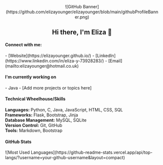 
<div align="center"> 
![GitHub Banner](https://github.com/elizayounger/elizayounger/blob/main/githubProfileBanner.png)

## Hi there, I'm Eliza 👋 
</div>

<h4> Connect with me: </h4>
- [Website](https://elizayounger.github.io/)
- [LinkedIn](https://www.linkedin.com/in/eliza-y-73928283/)
- [Email](mailto:elizayounger@hotmail.co.uk)

<h4> I'm currently working on </h4>
- Java
- [Add more projects or topics here]

<h4> Technical Wheelhouse/Skills </h4>

**Languages:** Python, C, Java, JavaScript, HTML, CSS, SQL  
**Frameworks:** Flask, Bootstrap, Jinja  
**Database Management:** MySQL, SQLite  
**Version Control:** Git, GitHub  
**Tools:** Markdown, Bootstrap

<h4> GitHub Stats </h4>
![Most Used Languages](https://github-readme-stats.vercel.app/api/top-langs/?username=your-github-username&layout=compact)


<!--
**elizayounger/elizayounger** is a ✨ _special_ ✨ repository because its `README.md` (this file) appears on your GitHub profile.

Here are some ideas to get you started:

- 🔭 I’m currently working on ...
- 🌱 I’m currently learning ...
- 👯 I’m looking to collaborate on ...
- 🤔 I’m looking for help with ...
- 💬 Ask me about ...
- 📫 How to reach me: ...
- 😄 Pronouns: ...
- ⚡ Fun fact: ...
-->
